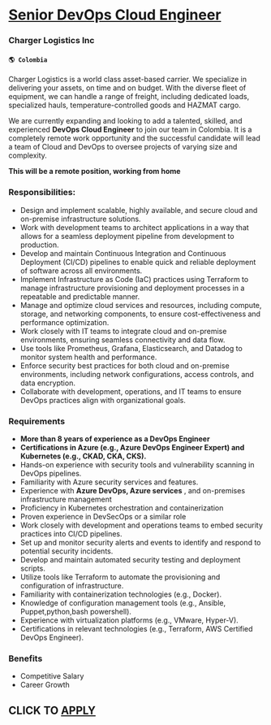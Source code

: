 # [Senior DevOps Cloud Engineer](https://www.remotewlb.com/apply/senior-devops-cloud-engineer)  
### Charger Logistics Inc  
#### `🌎 Colombia`  

Charger Logistics is a world class asset-based carrier. We specialize in delivering your assets, on time and on budget. With the diverse fleet of equipment, we can handle a range of freight, including dedicated loads, specialized hauls, temperature-controlled goods and HAZMAT cargo.

We are currently expanding and looking to add a talented, skilled, and experienced **DevOps Cloud Engineer** to join our team in Colombia. It is a completely remote work opportunity and the successful candidate will lead a team of Cloud and DevOps to oversee projects of varying size and complexity.

 ****This will be a remote position, working from home****

### Responsibilities:

  * Design and implement scalable, highly available, and secure cloud and on-premise infrastructure solutions.
  * Work with development teams to architect applications in a way that allows for a seamless deployment pipeline from development to production.
  * Develop and maintain Continuous Integration and Continuous Deployment (CI/CD) pipelines to enable quick and reliable deployment of software across all environments.
  * Implement Infrastructure as Code (IaC) practices using Terraform to manage infrastructure provisioning and deployment processes in a repeatable and predictable manner.
  * Manage and optimize cloud services and resources, including compute, storage, and networking components, to ensure cost-effectiveness and performance optimization.
  * Work closely with IT teams to integrate cloud and on-premise environments, ensuring seamless connectivity and data flow.
  * Use tools like Prometheus, Grafana, Elasticsearch, and Datadog to monitor system health and performance.
  * Enforce security best practices for both cloud and on-premise environments, including network configurations, access controls, and data encryption.
  * Collaborate with development, operations, and IT teams to ensure DevOps practices align with organizational goals.

### Requirements

  *  **More than 8 years of experience as a DevOps Engineer**
  *  **Certifications in Azure (e.g., Azure DevOps Engineer Expert) and Kubernetes (e.g., CKAD, CKA, CKS).**
  * Hands-on experience with security tools and vulnerability scanning in DevOps pipelines.
  * Familiarity with Azure security services and features.
  * Experience with **Azure DevOps, Azure services** , and on-premises infrastructure management
  * Proficiency in Kubernetes orchestration and containerization
  * Proven experience in DevSecOps or a similar role
  * Work closely with development and operations teams to embed security practices into CI/CD pipelines.
  * Set up and monitor security alerts and events to identify and respond to potential security incidents.
  * Develop and maintain automated security testing and deployment scripts.
  * Utilize tools like Terraform to automate the provisioning and configuration of infrastructure.
  * Familiarity with containerization technologies (e.g., Docker).
  * Knowledge of configuration management tools (e.g., Ansible, Puppet,python,bash powershell).
  * Experience with virtualization platforms (e.g., VMware, Hyper-V).
  * Certifications in relevant technologies (e.g., Terraform, AWS Certified DevOps Engineer).

### Benefits

  * Competitive Salary
  * Career Growth

  
## CLICK TO [APPLY](https://www.remotewlb.com/apply/senior-devops-cloud-engineer)

